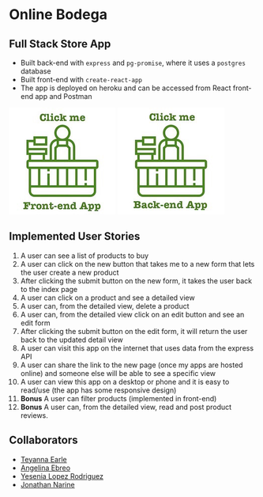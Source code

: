 # Online Bodega
## Full Stack Store App

- Built back-end with `express` and `pg-promise`, where it uses a `postgres` database
- Built front-end with `create-react-app` 
- The app is deployed on heroku and can be accessed from React front-end app and Postman


[![Front-end App](./assets/frontend.jpeg)](https://online-bodega.netlify.app) [![Front-end App](./assets/backend.jpeg)](https://online-bodega.herokuapp.com)

## Implemented User Stories

1. A user can see a list of products to buy
1. A user can click on the new button that takes me to a new form that lets the user create a new product
1. After clicking the submit button on the new form, it takes the user back to the index page
1. A user can click on a product and see a detailed view
1. A user can, from the detailed view, delete a product
1. A user can, from the detailed view click on an edit button and see an edit form
1. After clicking the submit button on the edit form, it will return the user back to the updated detail view
1. A user can visit this app on the internet that uses data from the express API
1. A user can share the link to the new page (once my apps are hosted online) and someone else will be able to see a specific view
1. A user can view this app on a desktop or phone and it is easy to read/use (the app has some responsive design)
1. **Bonus** A user can filter products (implemented in front-end)
1. **Bonus** A user can, from the detailed view, read and post product reviews. 






## Collaborators
- [Teyanna Earle](https://github.com/teyannaearle)
- [Angelina Ebreo](https://github.com/angelinaebreo)
- [Yesenia Lopez Rodriguez](https://github.com/ylopez25)
- [Jonathan Narine](https://github.com/jonnicwolf)

